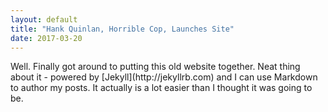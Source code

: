 ```yaml
---
layout: default
title: "Hank Quinlan, Horrible Cop, Launches Site"
date: 2017-03-20
---
```


<div>
Well. Finally got around to putting this old website together. Neat thing about it - powered by [Jekyll](http://jekyllrb.com) and I can use Markdown to author my posts. It actually is a lot easier than I thought it was going to be.
</div>